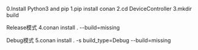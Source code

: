 0.Install Python3 and pip
1.pip install conan
2.cd DeviceController
3.mkdir build

Release模式
4.conan install . --build=missing

Debug模式
5.conan install . -s build_type=Debug --build=missing